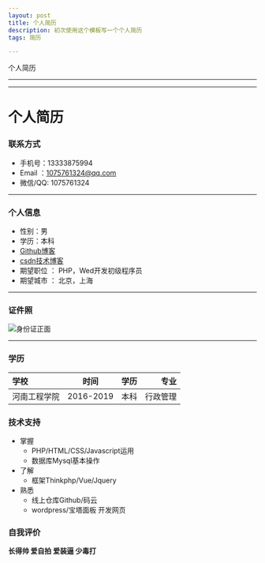 ```yaml
---
layout: post
title: 个人简历
description: 初次使用这个模板写一个个人简历 
tags: 简历

---
```






个人简历



----

---



# 个人简历

### 联系方式

- 手机号：13333875994
- Email ：1075761324@qq.com
- 微信/QQ: 1075761324

---

### 个人信息

- 性别：男
- 学历：本科
- [Github博客](https://github.com/zhanghaodd)
- <a href="https://blog.csdn.net/weixin 45032765">csdn技术博客</a>
- 期望职位 ： PHP，Wed开发初级程序员
- 期望城市 ： 北京，上海

---

### 证件照

![身份证正面](http://shp.qpic.cn/ishow/2735011116/1547197101_-888937974_19235_sProdImgNo_2.jpg/0)

---

### 学历

| 学校         |   时间    | 学历 |     专业 |
| :----------- | :-------: | :--: | -------: |
| 河南工程学院 | 2016-2019 | 本科 | 行政管理 |

### 技术支持

- 掌握
  - PHP/HTML/CSS/Javascript运用
  - 数据库Mysql基本操作
- 了解
  - 框架Thinkphp/Vue/Jquery
- 熟悉
  - 线上仓库Github/码云
  - wordpress/宝塔面板  开发网页

### 自我评价

**长得帅 爱自拍 爱装逼 少毒打**
